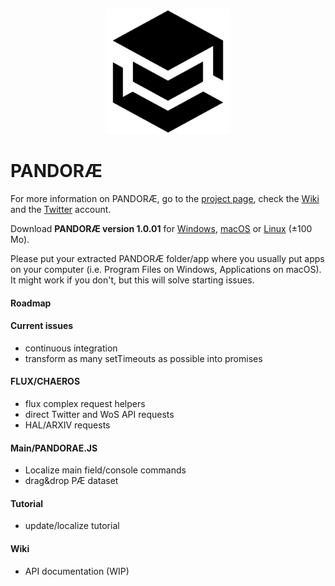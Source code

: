 <p align="center"><img src="./PANDORAE.png" width="200px" alt="PANDORAE Logo">


# PANDORÆ

For more information on PANDORÆ, go to the [project page](https://guillaume-levrier.github.io/PANDORAE/), check the [Wiki](https://github.com/Guillaume-Levrier/PANDORAE/wiki) and the [Twitter](https://mobile.twitter.com/PANDORAE_CORE)   account.

Download **PANDORÆ version 1.0.01** for [Windows](https://anthropos-ecosystems.com/pandorae/PANDORAE-win32-x64.zip), [macOS](https://anthropos-ecosystems.com/pandorae/PANDORAE-darwin-x64.zip) or [Linux](https://anthropos-ecosystems.com/pandorae/PANDORAE-linux-x64.zip) (±100 Mo).

Please put your extracted PANDORÆ folder/app where you usually put apps on your computer (i.e. Program Files on Windows, Applications on macOS). It might work if you don't, but this will solve starting issues.

#### Roadmap

#### Current issues
- continuous integration
- transform as many setTimeouts as possible into promises

#### FLUX/CHAEROS
- flux complex request helpers
- direct Twitter and WoS API requests
- HAL/ARXIV requests

#### Main/PANDORAE.JS
- Localize main field/console commands
- drag&drop PÆ dataset

#### Tutorial 
- update/localize tutorial

#### Wiki
- API documentation (WIP)

